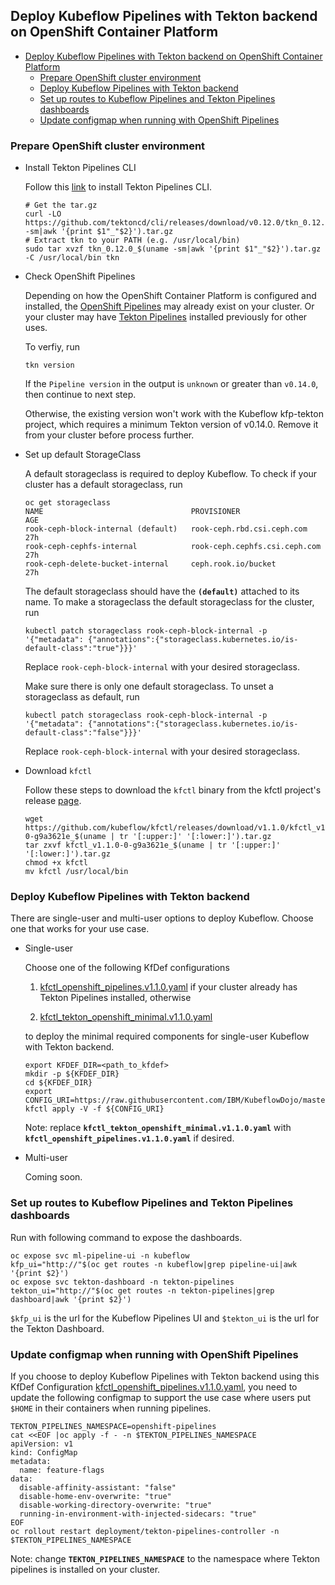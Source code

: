 ## Deploy Kubeflow Pipelines with Tekton backend on OpenShift Container Platform

- [Deploy Kubeflow Pipelines with Tekton backend on OpenShift Container Platform](#deploy-kubeflow-pipelines-with-tekton-backend-on-openshift-container-platform)
  - [Prepare OpenShift cluster environment](#prepare-openshift-cluster-environment)
  - [Deploy Kubeflow Pipelines with Tekton backend](#deploy-kubeflow-pipelines-with-tekton-backend)
  - [Set up routes to Kubeflow Pipelines and Tekton Pipelines dashboards](#set-up-routes-to-kubeflow-pipelines-and-tekton-pipelines-dashboards)
  - [Update configmap when running with OpenShift Pipelines](#update-configmap-when-running-with-openshift-pipelines)

### Prepare OpenShift cluster environment

* Install Tekton Pipelines CLI

  Follow this [link](https://github.com/tektoncd/cli) to install Tekton Pipelines CLI.

  ```shell
  # Get the tar.gz
  curl -LO https://github.com/tektoncd/cli/releases/download/v0.12.0/tkn_0.12.0_$(uname -sm|awk '{print $1"_"$2}').tar.gz
  # Extract tkn to your PATH (e.g. /usr/local/bin)
  sudo tar xvzf tkn_0.12.0_$(uname -sm|awk '{print $1"_"$2}').tar.gz -C /usr/local/bin tkn
  ```

* Check OpenShift Pipelines

  Depending on how the OpenShift Container Platform is configured and installed, the [OpenShift Pipelines](https://docs.openshift.com/container-platform/4.4/pipelines/understanding-openshift-pipelines.html) may already exist on your cluster. Or your cluster may have [Tekton Pipelines](https://github.com/tektoncd/pipeline) installed previously for other uses.

  To verfiy, run

  ```shell
  tkn version
  ```

  If the `Pipeline version` in the output is `unknown` or greater than `v0.14.0`, then continue to next step.
  
  Otherwise, the existing version won't work with the Kubeflow kfp-tekton project, which requires a minimum Tekton version of v0.14.0. Remove it from your cluster before process further.
  
* Set up default StorageClass

  A default storageclass is required to deploy Kubeflow. To check if your cluster has a default storageclass, run

  ```shell
  oc get storageclass
  NAME                                 PROVISIONER                     AGE
  rook-ceph-block-internal (default)   rook-ceph.rbd.csi.ceph.com      27h
  rook-ceph-cephfs-internal            rook-ceph.cephfs.csi.ceph.com   27h
  rook-ceph-delete-bucket-internal     ceph.rook.io/bucket             27h
  ```

  The default storageclass should have the **`(default)`** attached to its name. To make a storageclass the default storageclass for the cluster, run

  ```shell
  kubectl patch storageclass rook-ceph-block-internal -p '{"metadata": {"annotations":{"storageclass.kubernetes.io/is-default-class":"true"}}}'
  ```

  Replace `rook-ceph-block-internal` with your desired storageclass.

  Make sure there is only one default storageclass. To unset a storageclass as default, run


  ```shell
  kubectl patch storageclass rook-ceph-block-internal -p '{"metadata": {"annotations":{"storageclass.kubernetes.io/is-default-class":"false"}}}'
  ```

  Replace `rook-ceph-block-internal` with your desired storageclass.

* Download `kfctl`

  Follow these steps to download the `kfctl` binary from the kfctl project's release [page](https://github.com/kubeflow/kfctl/releases/tag/v1.1.0).

  ```shell
  wget https://github.com/kubeflow/kfctl/releases/download/v1.1.0/kfctl_v1.1.0-0-g9a3621e_$(uname | tr '[:upper:]' '[:lower:]').tar.gz
  tar zxvf kfctl_v1.1.0-0-g9a3621e_$(uname | tr '[:upper:]' '[:lower:]').tar.gz
  chmod +x kfctl
  mv kfctl /usr/local/bin
  ```

### Deploy Kubeflow Pipelines with Tekton backend

There are single-user and multi-user options to deploy Kubeflow. Choose one that works for your use case.

* Single-user

  Choose one of the following KfDef configurations

  1. [kfctl_openshift_pipelines.v1.1.0.yaml](./kfctl_openshift_pipelines.v1.1.0.yaml) if your cluster already has Tekton Pipelines installed, otherwise

  2. [kfctl_tekton_openshift_minimal.v1.1.0.yaml](./kfctl_tekton_openshift_minimal.v1.1.0.yaml)

  to deploy the minimal required components for single-user Kubeflow with Tekton backend.

  ```shell
  export KFDEF_DIR=<path_to_kfdef>
  mkdir -p ${KFDEF_DIR}
  cd ${KFDEF_DIR}
  export CONFIG_URI=https://raw.githubusercontent.com/IBM/KubeflowDojo/master/OpenShift/manifests/kfctl_tekton_openshift_minimal.v1.1.0.yaml
  kfctl apply -V -f ${CONFIG_URI}
  ```

  Note: replace **`kfctl_tekton_openshift_minimal.v1.1.0.yaml`** with **`kfctl_openshift_pipelines.v1.1.0.yaml`** if desired.
  
* Multi-user
  
  Coming soon.

### Set up routes to Kubeflow Pipelines and Tekton Pipelines dashboards

Run with following command to expose the dashboards.

```shell
oc expose svc ml-pipeline-ui -n kubeflow
kfp_ui="http://"$(oc get routes -n kubeflow|grep pipeline-ui|awk '{print $2}')
oc expose svc tekton-dashboard -n tekton-pipelines
tekton_ui="http://"$(oc get routes -n tekton-pipelines|grep dashboard|awk '{print $2}')
```

`$kfp_ui` is the url for the Kubeflow Pipelines UI and `$tekton_ui` is the url for the Tekton Dashboard.

### Update configmap when running with OpenShift Pipelines

If you choose to deploy Kubeflow Pipelines with Tekton backend using this KfDef Configuration [kfctl_openshift_pipelines.v1.1.0.yaml](./kfctl_openshift_pipelines.v1.1.0.yaml), you need to update the following configmap to support the use case where users put `$HOME` in their containers when running pipelines.

```shell
TEKTON_PIPELINES_NAMESPACE=openshift-pipelines
cat <<EOF |oc apply -f - -n $TEKTON_PIPELINES_NAMESPACE
apiVersion: v1
kind: ConfigMap
metadata:
  name: feature-flags
data:
  disable-affinity-assistant: "false"
  disable-home-env-overwrite: "true"
  disable-working-directory-overwrite: "true"
  running-in-environment-with-injected-sidecars: "true"
EOF
oc rollout restart deployment/tekton-pipelines-controller -n $TEKTON_PIPELINES_NAMESPACE
```

Note: change **`TEKTON_PIPELINES_NAMESPACE`** to the namespace where Tekton pipelines is installed on your cluster.
